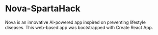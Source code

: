# Nova-SpartaHack
Nova is an innovative AI-powered app inspired on preventing lifestyle diseases. This web-based app was bootstrapped with Create React App.
